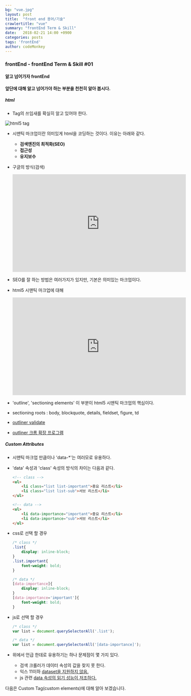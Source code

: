 ```yaml
---
bg: "vue.jpg"
layout: post
title:  "front end 용어/기술"
crawlertitle: "vue"
summary: "frontEnd Term & Skill"
date:   2018-02-21 14:00 +0900
categories: posts
tags: 'frontEnd'
author: codeMonkey
---
```


### frontEnd - frontEnd Term & Skill #01 ###

#### 알고 넘어가자 frontEnd ####
**앞단에 대해 알고 넘어가야 하는 부분을 천천히 알아 봅시다.**

##### html #####

- Tag의 쓰임새를 확실히 알고 있어야 한다. 

![html5 tag](/jsStudyBlog/assets/images/post/html5_tag.gif)
- 시맨틱 마크업이란 의미있게 html을 코딩하는 것이다. 이유는 아래와 같다.
	- **검색엔진의 최적화(SEO)** 
	- **접근성**
	- **유지보수**

- 구글의 방식(검색)
	<iframe width="560" height="315" src="https://www.youtube.com/embed/BNHR6IQJGZs" frameborder="0" allow="autoplay; encrypted-media" allowfullscreen></iframe>
- SEO를 잘 하는 방법은 여러가지가 있지만, 기본은 의미있는 마크업이다.
- html5 시맨틱 마크업에 대해
	<iframe width="560" height="315" src="https://www.youtube.com/embed/BJq2fPFpqW8" frameborder="0" allow="autoplay; encrypted-media" allowfullscreen></iframe>
- 'outline', 'sectioning elements' 이 부분이 html5 시맨틱 마크업의 핵심이다.
- sectioning roots : body, blockquote, details, fieldset, figure, td
- [outliner validate](https://gsnedders.html5.org/outliner/)
- [outliner 크롬 확장 프로그램](https://chrome.google.com/webstore/detail/html5-outliner/afoibpobokebhgfnknfndkgemglggomo?hl=ko)

##### Custom Attributes #####

- 시맨틱 마크업 만큼이나 'data-*'는 여러모로 유용하다.
- 'data' 속성과 'class' 속성의 방식의 차이는 다음과 같다.
	``` html
	<!-- class -->
	<ul>
		<li class="list list-important">중요 리스트</li>
		<li class="list list-sub">서브 리스트</li>
	</ul>

	<!-- data -->
	<ul>
		<li data-importance="important">중요 리스트</li>
		<li data-importance="sub">서브 리스트</li>
	</ul>
	```

- css로 선택 할 경우
	``` css
	/* class */
	.list{
		display: inline-block;
	}
	.list.important{
		font-weight: bold;
	}

	/* data */
	[data-importance]{
		display: inline-block;
	}
	[data-importance='important']{
		font-weight: bold;
	}
	```
- js로 선택 할 경우
	``` javascript
	/* class */
	var list = document.querySelectorAll('.list');

	/* data */
	var list = document.querySelectorAll('[data-importance]');
	```

- 위에서 언급 한데로 유용하기는 하나 문제점이 몇 가지 있다.
	- 검색 크롤러가 데이터 속성의 값을 찾지 못 한다.
	- 익스 11이하 [dataset을 지원하지 않음.](https://caniuse.com/#feat=dataset)
	- js 관련 [data 속성의 읽기 성능이 저조하다.](https://jsperf.com/data-dataset)


다음은 Custom Tag(custom elements)에 대해 알아 보겠습니다.
